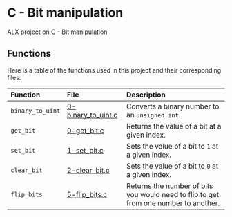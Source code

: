 # C - Bit manipulation

ALX project on C - Bit manipulation

## Functions

Here is a table of the functions used in this project and their corresponding files:

| Function | File | Description |
| :--- | :--- | :--- |
| `binary_to_uint` | [0-binary\_to\_uint.c](./0-binary_to_uint.c) | Converts a binary number to an `unsigned int`. |
| `get_bit` | [0-get\_bit.c](./0-get_bit.c) | Returns the value of a bit at a given index. |
| `set_bit` | [1-set\_bit.c](./1-set_bit.c) | Sets the value of a bit to `1` at a given index. |
| `clear_bit` | [2-clear\_bit.c](./2-clear_bit.c) | Sets the value of a bit to `0` at a given index. |
| `flip_bits` | [5-flip\_bits.c](./5-flip_bits.c) | Returns the number of bits you would need to flip to get from one number to another. |
